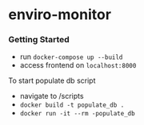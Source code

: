 # enviro-monitor

### Getting Started

- run `docker-compose up --build`
- access frontend on `localhost:8000`

To start populate db script

- navigate to /scripts
- `docker build -t populate_db .`
- `docker run -it --rm -populate_db`
